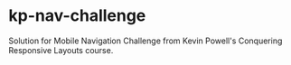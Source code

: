 # kp-nav-challenge

Solution for Mobile Navigation Challenge from Kevin Powell's Conquering Responsive Layouts course.